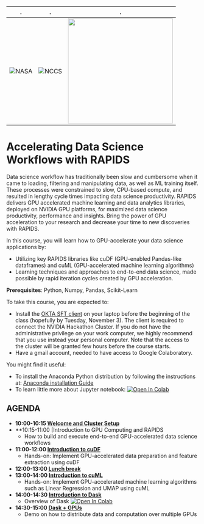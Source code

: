 | . | . | . |
| - | - | - |
| ![NASA](http://www.nasa.gov/sites/all/themes/custom/nasatwo/images/nasa-logo.svg) | ![NCCS](https://www.nccs.nasa.gov/sites/default/files/NCCS_Logo_0.png) | <a href="https://github.com/astg606/py_courses/blob/master/rapids/NVLogo_H_2160x1080.png"><img src="https://github.com/astg606/py_courses/blob/master/rapids/NVLogo_H_2160x1080.png" width="275"> </a> |

# Accelerating Data Science Workflows with RAPIDS

Data science workflow has traditionally been slow and cumbersome when it came to loading, filtering and manipulating data, as well as ML training itself. These processes were constrained to slow, CPU-based compute, and resulted in lengthy cycle times impacting data science productivity. RAPIDS delivers GPU accelerated machine learning and data analytics libraries, deployed on NVIDIA GPU platforms, for maximized data science productivity, performance and insights. Bring the power of GPU acceleration to your research and decrease your time to new discoveries with RAPIDS.

In this course, you will learn how to GPU-accelerate your data science applications by:

- Utilizing key RAPIDS libraries like cuDF (GPU-enabled Pandas-like dataframes) and cuML (GPU-accelerated machine learning algorithms)
- Learning techniques and approaches to end-to-end data science, made possible by rapid iteration cycles created by GPU acceleration.


**Prerequisites**: Python, Numpy, Pandas, Scikit-Learn

To take this course, you are expected to:

- Install the [OKTA SFT client](https://github.com/astg606/py_courses/blob/master/rapids/Hackathon_Cluster_Instructions_NASA.pptx) on your laptop before the beginning of the class (hopefully by Tuesday, November 3). The client is required to connect the NVIDIA Hackathon Cluster. If you do not have the administrative privilege on your work computer, we highly recommend that you use instead your personal computer. Note that the access to the cluster will be granted few hours before the course starts.
- Have a gmail account, needed to have access to Google Colaboratory.

You might find it useful:

- To install the Anaconda Python distribution by following the instructions at: [Anaconda installation Guide](https://docs.continuum.io/anaconda/install/)
- To learn little more about Jupyter notebook: 
 [![Open In Colab](https://colab.research.google.com/assets/colab-badge.svg)](https://colab.research.google.com/github/astg606/py_materials/blob/master/jupyter_notebook/jupyter_notebook_introduction.ipynb)

## AGENDA

- **10:00-10:15 [Welcome and Cluster Setup](#)**
- **10:15-11:00 [Introduction to GPU Computing and RAPIDS
     - How to build and execute end-to-end GPU-accelerated data science workflows
- **11:00-12:00 [Introduction to cuDF](#)**
     - Hands-on: Implement GPU-accelerated data preparation and feature extraction using cuDF
- **12:00-13:00 [Lunch break](#)**
- **13:00-14:00 [Introduction to cuML](#)**
     - Hands-on: Implement GPU-accelerated machine learning algorithms such as Linear Regression and UMAP using cuML
- **14:00-14:30 [Introduction to Dask](#)**
     - Overview of Dask [![Open In Colab](https://colab.research.google.com/assets/colab-badge.svg)](https://colab.research.google.com/github/astg606/py_materials/blob/master/dask/overview_dask.ipynb)
- **14:30-15:00 [Dask + GPUs](#)**
     - Demo on how to distribute data and computation over multiple GPUs



<!---
| 17:15-17:30 | **Feedback Session** |  |  |
| 17:15-17:30 | **Feedback Session** |  <a href="https://www.surveymonkey.com/r/PWQVXH5"> Evaluation Survey </a> | |
--->
